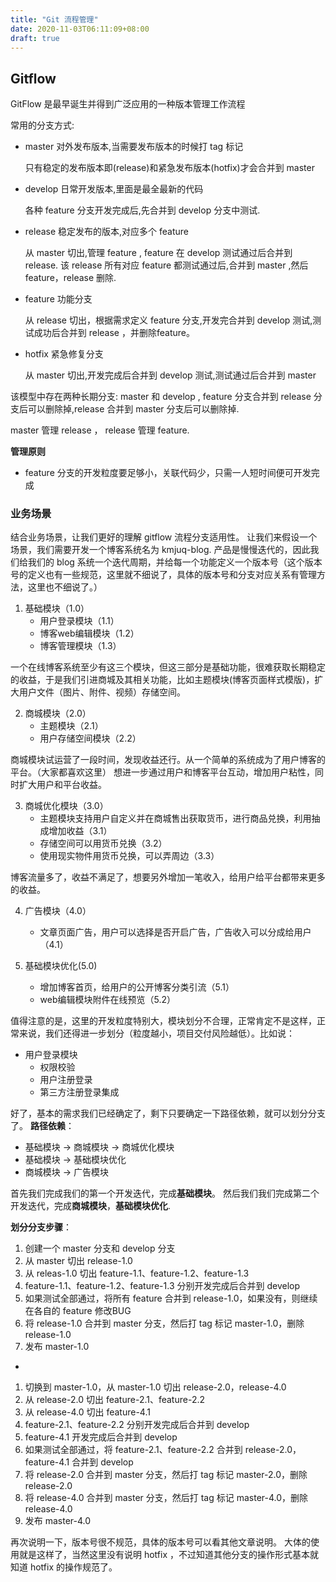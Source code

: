 ```yaml
---
title: "Git 流程管理"
date: 2020-11-03T06:11:09+08:00
draft: true
---
```


## Gitflow
GitFlow 是最早诞生并得到广泛应用的一种版本管理工作流程

常用的分支方式:
- master 对外发布版本,当需要发布版本的时候打 tag 标记

    只有稳定的发布版本即(release)和紧急发布版本(hotfix)才会合并到 master

- develop 日常开发版本,里面是最全最新的代码

    各种 feature 分支开发完成后,先合并到 develop 分支中测试.

- release 稳定发布的版本,对应多个 feature
    
    从 master 切出,管理 feature , feature 在 develop 测试通过后合并到 release.
    该 release 所有对应 feature 都测试通过后,合并到 master ,然后 feature，release 删除.

- feature 功能分支

    从 release 切出，根据需求定义 feature 分支,开发完合并到 develop 测试,测试成功后合并到 release ，并删除feature。

- hotfix 紧急修复分支

    从 master 切出,开发完成后合并到 develop 测试,测试通过后合并到 master

    
该模型中存在两种长期分支: master 和 develop , feature 分支合并到 release 分支后可以删除掉,release 合并到 master 分支后可以删除掉.

master 管理 release ， release 管理 feature.

**管理原则**
- feature 分支的开发粒度要足够小，关联代码少，只需一人短时间便可开发完成

### 业务场景
结合业务场景，让我们更好的理解 gitflow 流程分支适用性。
让我们来假设一个场景，我们需要开发一个博客系统名为 kmjuq-blog.
产品是慢慢迭代的，因此我们给我们的 blog 系统一个迭代周期，并给每一个功能定义一个版本号（这个版本号的定义也有一些规范，这里就不细说了，具体的版本号和分支对应关系有管理方法，这里也不细说了。）

1. 基础模块（1.0）
    - 用户登录模块（1.1）
    - 博客web编辑模块（1.2）
    - 博客管理模块（1.3）
    
一个在线博客系统至少有这三个模块，但这三部分是基础功能，很难获取长期稳定的收益，于是我们引进商城及其相关功能，比如主题模块(博客页面样式模版)，扩大用户文件（图片、附件、视频）存储空间。

2. 商城模块（2.0）
    - 主题模块（2.1）
    - 用户存储空间模块（2.2）

商城模块试运营了一段时间，发现收益还行。从一个简单的系统成为了用户博客的平台。（大家都喜欢这里）
想进一步通过用户和博客平台互动，增加用户粘性，同时扩大用户和平台收益。

3. 商城优化模块（3.0）
    - 主题模块支持用户自定义并在商城售出获取货币，进行商品兑换，利用抽成增加收益（3.1）
    - 存储空间可以用货币兑换（3.2）
    - 使用现实物件用货币兑换，可以弄周边（3.3）

博客流量多了，收益不满足了，想要另外增加一笔收入，给用户给平台都带来更多的收益。

4. 广告模块（4.0）
    - 文章页面广告，用户可以选择是否开启广告，广告收入可以分成给用户（4.1）

5. 基础模块优化(5.0)
    - 增加博客首页，给用户的公开博客分类引流（5.1）
    - web编辑模块附件在线预览（5.2）

值得注意的是，这里的开发粒度特别大，模块划分不合理，正常肯定不是这样，正常来说，我们还得进一步划分（粒度越小，项目交付风险越低）。比如说：
- 用户登录模块
    - 权限校验
    - 用户注册登录
    - 第三方注册登录集成

好了，基本的需求我们已经确定了，剩下只要确定一下路径依赖，就可以划分分支了。
**路径依赖**：
- 基础模块 -> 商城模块 -> 商城优化模块
- 基础模块 -> 基础模块优化
- 商城模块 -> 广告模块

首先我们完成我们的第一个开发迭代，完成**基础模块**。
然后我们我们完成第二个开发迭代，完成**商城模块**，**基础模块优化**.

**划分分支步骤**：
1. 创建一个 master 分支和 develop 分支
2. 从 master 切出 release-1.0
3. 从 releas-1.0 切出 feature-1.1、feature-1.2、feature-1.3
4. feature-1.1、feature-1.2、feature-1.3 分别开发完成后合并到 develop
5. 如果测试全部通过，将所有 feature 合并到 release-1.0，如果没有，则继续在各自的 feature 修改BUG
6. 将 release-1.0 合并到 master 分支，然后打 tag 标记 master-1.0，删除 release-1.0
7. 发布 master-1.0

- 

1. 切换到 master-1.0，从 master-1.0 切出 release-2.0，release-4.0
2. 从 release-2.0 切出 feature-2.1、feature-2.2
3. 从 release-4.0 切出 feature-4.1
4. feature-2.1、feature-2.2 分别开发完成后合并到 develop
5. feature-4.1 开发完成后合并到 develop
6. 如果测试全部通过，将 feature-2.1、feature-2.2 合并到 release-2.0，feature-4.1 合并到 develop
7. 将 release-2.0 合并到 master 分支，然后打 tag 标记 master-2.0，删除 release-2.0
8. 将 release-4.0 合并到 master 分支，然后打 tag 标记 master-4.0，删除 release-4.0
9. 发布 master-4.0

再次说明一下，版本号很不规范，具体的版本号可以看其他文章说明。
大体的使用就是这样了，当然这里没有说明 hotfix ，不过知道其他分支的操作形式基本就知道 hotfix 的操作规范了。
